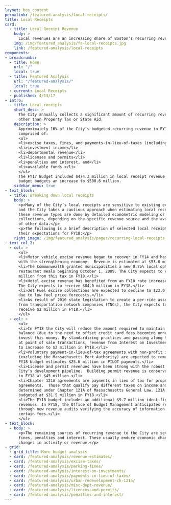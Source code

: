 ```yaml
---
layout: bos_content
permalink: /featured-analysis/local-receipts/
title: Local Receipts
card:
  - title: Local Receipt Revenue
    body: >
      Local revenues are an increasing share of Boston’s recurring revenue.
    img: /img/featured_analysis/fa-local-receipts.jpg
    link: /featured-analysis/local-receipts
components:
- breadcrumbs:
  - title: Home
    url: "/"
    local: true
  - title: Featured Analysis
    url: "/featured-analysis/"
    local: true
  - current: Local Receipts
  - published: 4/13/17
- intro:
  - title: Local receipts
    short_desc: >
      The City annually collects a significant amount of recurring revenues 
      other than Property Tax or State Aid.
    description: >
      Approximately 16% of the City’s budgeted recurring revenue in FY18 is 
      comprised of:
      <ul>
      <li>excise taxes, fines, and payments-in-lieu-of-taxes (including Chapter 121A)</li>
      <li>investment income</li>
      <li>departmental revenue</li>
      <li>licenses and permits</li>
      <li>penalties and interest, and</li>
      <li>available funds.</li>
      </ul>
      The FY17 Budget included $474.3 million in local receipt revenue, and the FY18 
      budget budgets an increase to $500.6 million.
    sidebar_menu: true
- text_block:
  - title: Breaking down local receipts
    body: >
      <p>Many of the City’s local receipts are sensitive to existing economic conditions 
      and the City takes a cautious approach when estimating local receipts. Forecasts of 
      these revenue types are done by detailed econometric modeling or trending historical 
      collections, depending on the specific revenue source and the availability 
      of other data.</p>
      <p>The following is a brief description of selected local receipts and
      their expectations for FY18:</p>
    right_image: /img/featured_analysis/pages/recurring-local-receipts-including-hotel.png
- text_col_2:
  - col: >
      <ul>
      <li>Motor vehicle excise revenue began to recover in FY14 and has remained steady 
      with the strengthening economy.  Revenue is estimated at $53.0 million in FY18.</li>
      <li>The Commonwealth granted municipalities a new 0.75% local option tax on 
      restaurant meals beginning October 1, 2009. The City expects to collect $26.0 
      million from this tax in FY18.</li>
      <li>Hotel excise revenue has benefited from an FY10 rate increase from 4% to 6%. 
      The City expects to receive $84.0 million in FY18.</li>
      <li>Jet Fuel excise collections are expected to decline to $22.0 million in FY18 
      due to low fuel price forecasts.</li>
      <li>As result of 2016 state legislation to create a per-ride assessment collected 
      from transportation network companies (TNCs), the City expects to 
      receive $2 million in FY18.</li>
      </ul>
  - col: >
      <ul>
      <li>In FY18 the City will reduce the amount required to maintain a compensating 
      balance (due to the need to offset credit card fees becoming unnecessary), and instead 
      invest this money. By standardizing practices and passing along the processing fees 
      at point of sale transactions, revenue from Interest on Investments is estimated 
      to increase to $2 million in FY18.</li>
      <li>Voluntary payment-in-lieu-of-tax agreements with non-profit institutions 
      (excluding the Massachusetts Port Authority) are expected to remain level. The 
      FY18 budget estimates $25.6 million in PILOT payments.</li>
      <li>License and permit revenues have been strong with the robust activity in the 
      City’s development pipeline.  Building permit revenue is conservatively budgeted 
      in FY18 at $45 million.</li>
      <li>Chapter 121A agreements are payments in lieu of tax for property under tax 
      agreements.  Those that qualify pay different taxes on income and property as 
      determined under Chapter 121A of Massachusetts General Law. 121A payments are 
      budgeted at $31.5 million in FY18.</li>
      <li>The FY18 budget includes an additional $9.7 million identified in departmental 
      revenues. In FY18, the Office of Budget Management anticipates recovering $2 million 
      through new revenue audits verifying the accuracy of information reported for 
      certain fees.</li>
      </ul>
- text_block:
  - body: >
      <p>The remaining sources of recurring revenue to the City are set rates of fees, 
      fines, penalties and interest. These usually endure economic changes with small 
      changes in activity or revenue.</p>
- grid:
  - grid_title: More budget analysis
  - card: /featured-analysis/revenue-estimates/
  - card: /featured-analysis/excise-taxes/
  - card: /featured-analysis/parking-fines/
  - card: /featured-analysis/interest-on-investments/
  - card: /featured-analysis/payments-in-lieu-of-taxes/
  - card: /featured-analysis/urban-redevelopment-ch-121a/
  - card: /featured-analysis/misc-dept-revenue/
  - card: /featured-analysis/licences-and-permits/
  - card: /featured-analysis/penalties-and-interest/
---
```

